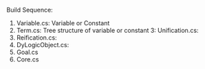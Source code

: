 ﻿Build Sequence:
1. Variable.cs: Variable or Constant
2. Term.cs: Tree structure of variable or constant
3: Unification.cs: 
4. Reification.cs: 
5. DyLogicObject.cs: 
6. Goal.cs
7. Core.cs